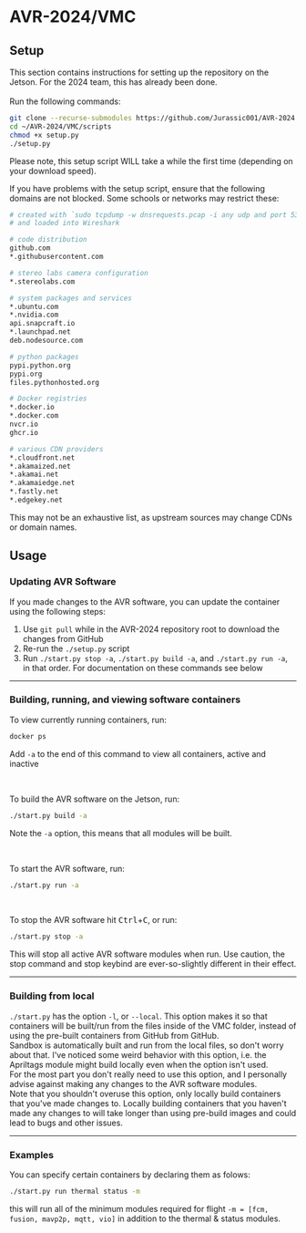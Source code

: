 # AVR-2024/VMC
## Setup
This section contains instructions for setting up the repository on the Jetson. For the 2024 team, this has already been done. <br/><br/>
Run the following commands:

```bash
git clone --recurse-submodules https://github.com/Jurassic001/AVR-2024 ~/AVR-2024
cd ~/AVR-2024/VMC/scripts
chmod +x setup.py
./setup.py
```

Please note, this setup script WILL take a while the first time
(depending on your download speed).

If you have problems with the setup script, ensure that the following
domains are not blocked. Some schools or networks may restrict these:

```bash
# created with `sudo tcpdump -w dnsrequests.pcap -i any udp and port 53`
# and loaded into Wireshark

# code distribution
github.com
*.githubusercontent.com

# stereo labs camera configuration
*.stereolabs.com

# system packages and services
*.ubuntu.com
*.nvidia.com
api.snapcraft.io
*.launchpad.net
deb.nodesource.com

# python packages
pypi.python.org
pypi.org
files.pythonhosted.org

# Docker registries
*.docker.io
*.docker.com
nvcr.io
ghcr.io

# various CDN providers
*.cloudfront.net
*.akamaized.net
*.akamai.net
*.akamaiedge.net
*.fastly.net
*.edgekey.net
```

This may not be an exhaustive list, as upstream sources may change CDNs or domain names.
## Usage
### Updating AVR Software
If you made changes to the AVR software, you can update the container using the following steps: <br/>
1. Use `git pull` while in the AVR-2024 repository root to download the changes from GitHub
2. Re-run the `./setup.py` script
3. Run `./start.py stop -a`, `./start.py build -a`, and `./start.py run -a`, in that order. For documentation on these commands see below
<!-- The official AVR documentation on updating your software:
If you ever need to update the AVR software, run:
```bash
# Update the git repo
git pull
# Re-run the setup script
./setup.py
```
-->
***
### Building, running, and viewing software containers
To view currently running containers, run:
```bash
docker ps
```
Add `-a` to the end of this command to view all containers, active and inactive

<br/>

To build the AVR software on the Jetson, run:
```bash
./start.py build -a
```
Note the `-a` option, this means that all modules will be built.

<br/>

To start the AVR software, run:
```bash
./start.py run -a
```

<br/>

To stop the AVR software hit <kbd>Ctrl</kbd>+<kbd>C</kbd>, or run:
```bash
./start.py stop -a
```
This will stop all active AVR software modules when run. Use caution, the stop command and stop keybind are ever-so-slightly different in their effect.
<br/>
<!--
**IMPORTANT**: Use `./start.py -h` to see the full start.py syntax
-->
***

### Building from local
`./start.py` has the option `-l`, or `--local`. This option makes it so that containers will be built/run from the files inside of the VMC folder, instead of using the pre-built containers from GitHub from GitHub. <br/>
Sandbox is automatically built and run from the local files, so don't worry about that. I've noticed some weird behavior with this option, i.e. the Apriltags module might build locally even when the option isn't used. <br/>
For the most part you don't really need to use this option, and I personally advise against making any changes to the AVR software modules. <br/>
Note that you shouldn't overuse this option, only locally build containers that you've made changes to. Locally building containers that you haven't made any changes to will take longer than using pre-build images and could lead to bugs and other issues.
***
### Examples
You can specify certain containers by declaring them as folows:
```bash
./start.py run thermal status -m
```
this will run all of the minimum modules required for flight `-m = [fcm, fusion, mavp2p, mqtt, vio]` in addition to the thermal & status modules.